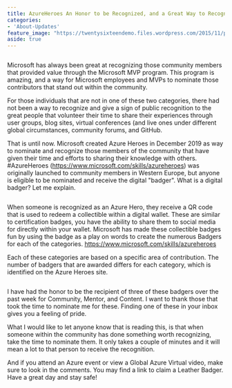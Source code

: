 ```yaml
---
title: AzureHeroes An Honor to be Recognized, and a Great Way to Recognize Others
categories:
- 'About-Updates'
feature_image: "https://twentysixteendemo.files.wordpress.com/2015/11/post.png"
aside: true
---
```



<figure class="wp-block-image size-large"><img src="https://captainhyperscaler.files.wordpress.com/2020/05/img_1390.jpg?w=828" alt="" class="wp-image-644"/></figure>


Microsoft has always been great at recognizing those community members that provided value through the Microsoft MVP program. This program is amazing, and a way for Microsoft employees and MVPs to nominate those contributors that stand out within the community.  

For those individuals that are not in one of these two categories, there had not been a way to recognize and give a sign of public recognition to the great people that volunteer their time to share their experiences through user groups, blog sites, virtual conferences (and live ones under different global circumstances, community forums, and GitHub. 

That is until now. Microsoft created Azure Heroes in December 2019 as way to nominate and recognize those members of the community that have given their time and efforts to sharing their knowledge with others. #AzureHeroes (<a href="https://www.microsoft.com/skills/azureheroes">https://www.microsoft.com/skills/azureheroes</a>) was originally launched to community members in Western Europe, but anyone is eligible to be nominated and receive the digital "badger". What is a digital badger? Let me explain. 


<figure class="wp-block-image size-large"><img src="https://captainhyperscaler.files.wordpress.com/2020/05/img_1374.jpg?w=469" alt="" class="wp-image-645"/></figure>

When someone is recognized as an Azure Hero, they receive a QR code that is used to redeem a collectible within a digital wallet. These are similar to certification badges, you have the ability to share them to social media for directly within your wallet. Microsoft has made these collectible badges fun by using the badge as a play on words to create the numerous Badgers for each of the categories. <a href="https://www.microsoft.com/skills/azureheroes">https://www.microsoft.com/skills/azureheroes</a>

Each of these categories are based on a specific area of contribution. The number of badgers that are awarded differs for each category, which is identified on the Azure Heroes site. 


<figure class="wp-block-image size-large"><img src="https://captainhyperscaler.files.wordpress.com/2020/05/img_1375.jpg?w=447" alt="" class="wp-image-646"/></figure>


I have had the honor to be the recipient of three of these badgers over the past week for Community, Mentor, and Content. I want to thank those that took the time to nominate me for these. Finding one of these in your inbox gives you a feeling of pride. 

What I would like to let anyone know that is reading this, is that when someone within the community has done something worth recognizing, take the time to nominate them. It only takes a couple of minutes and it will mean a lot to that person to receive the recognition. 

And if you attend an Azure event or view a Global Azure Virtual video, make sure to look in the comments. You may find a link to claim a Leather Badger.  Have a great day and stay safe!

<figure class="wp-block-image size-large"><img src="https://captainhyperscaler.files.wordpress.com/2020/05/img_1371-1.jpg?w=828" alt="" class="wp-image-648"/></figure>

